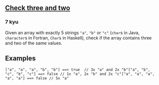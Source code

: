 <h2><a href=https://www.codewars.com/kata/5a9e86705ee396d6be000091/train/javascript target="_blank">Check three and two</a></h2><h3>7 kyu</h3><p>Given an array with exactly 5 strings <code>"a"</code>, <code>"b"</code> or <code>"c"</code> (<code>char</code>s in Java, <code>character</code>s in Fortran, <code>Char</code>s in Haskell), check if the array contains three and two of the same values.</p><h2 id="examples">Examples</h2><pre><code>["a", "a", "a", "b", "b"] ==&gt; true  // 3x "a" and 2x "b"["a", "b", "c", "b", "c"] ==&gt; false // 1x "a", 2x "b" and 2x "c"["a", "a", "a", "a", "a"] ==&gt; false // 5x "a"</code></pre>